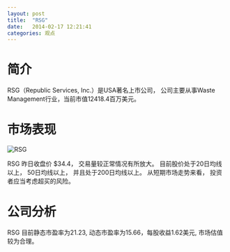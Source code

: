 ```yaml
---
layout: post
title:  "RSG"
date:   2014-02-17 12:21:41
categories: 观点
---
```


# 简介
RSG（Republic Services, Inc.）是USA著名上市公司，
公司主要从事Waste Management行业，当前市值12418.4百万美元。

# 市场表现

![RSG](http://finviz.com/chart.ashx?t=RSG&ty=c&ta=1&p=d&s=l)

RSG 昨日收盘价 $34.4，
交易量较正常情况有所放大。
目前股价处于20日均线以上，
50日均线以上，
并且处于200日均线以上。
从短期市场走势来看，
投资者应当考虑超买的风险。

# 公司分析
RSG 目前静态市盈率为21.23, 动态市盈率为15.66，每股收益1.62美元,
市场估值较为合理。

